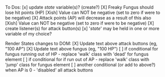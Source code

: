 To Dos:
[x] update _state_ variable(s)? (create?)
    [X] Freaky Fungus should lose hit points (HP)
        [Xish] Value can NOT be negative
        (set to zero if were to be negative)
    [X] Attack points (AP) will decrease as a result of this also
        [Xish] Value can NOT be negative (set to zero if were to be negative)
[X] create listener(s) for attack button(s)
[x] '_state_' may be held in one or more variable of my choice?

Render States changes to DOM:
[X] Update text above attack buttons (eg, "100 AP")
[X] Update text above fungus (eg, "100 HP")
[ ] if conditional for fungus running out of HP - replace 'walk' class with 'dead' for fungus element
[ ] if conditional for if run out of AP - replace 'walk' class with 'jump' class for fungus element
[ ] another conditional (or add to above?) when AP is 0 - 'disabled' all attack buttons
